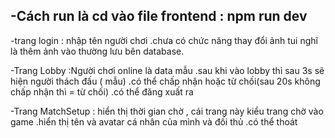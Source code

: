 ## -Cách run là cd vào file frontend : npm run dev

-trang login : nhập tên người chơi
.chưa có chức năng thay đổi ảnh tui nghĩ là thêm ảnh vào thường lưu bên database.

-Trang Lobby :Người chơi online là data mẫu
.sau khi vào lobby thì sau 3s sẽ hiện người thách đấu ( mẫu)
.có thể chấp nhận hoặc từ chối(sau 20s không chấp nhận thì = từ chối)
.có thể đăng xuất ra

-Trang MatchSetup : hiển thị thời gian chờ , cái trang này kiểu trang chờ vào game
.hiển thị tên và avatar cá nhân của mình và đối thủ
.có thể thoát
